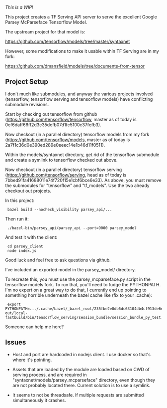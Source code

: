 _This is a WIP!_

This project creates a TF Serving API server to serve the excellent Google Parsey McParseface Tensorflow Model.

The upstream project for that model is:

https://github.com/tensorflow/models/tree/master/syntaxnet

However, some modifications to make it usable within TF Serving are in my fork:

https://github.com/dmansfield/models/tree/documents-from-tensor

## Project Setup

I don't much like submodules, and anyway the various projects involved (tensorflow, tensorflow serving and tensorflow models) have conflicting submodule revisions.

Start by checking out tensorflow from github (https://github.com/tensorflow/tensorflow, master as of today is 0cf6daff66ff2d3c35defb07d1fc5100c37fefb3).

Now checkout (in a parallel directory) tensorflow models from my fork (https://github.com/tensorflow/models, master as of today is 2a7f1c36d0e390ed289e0eeec14e1b46d11f0511).

Within the models/syntaxnet directory, get rid of the tensorflow submodule and create a symlink to tensorflow checked out above.

Now checkout (in a parallel directory) tensorflow serving (https://github.com/tensorflow/serving, head as of today is 7bbed91fa41688011e74f720f15e1cbf6bce6e33). As above, you must remove the submodules for "tensorflow" and "tf_models". Use the two already checkout out projcets.

In this project:
```
 bazel build --nocheck_visibility parsey_api/... 
```
Then run it:
```
 ./bazel-bin/parsey_api/parsey_api --port=9000 parsey_model
```
And test it with the client:
```
 cd parsey_client
 node index.js
```
Good luck and feel free to ask questions via github.

I've included an exported model in the parsey_model/ directory.

To recreate this, you must use the parsey_mcparseface.py script in the tensorflow models fork. To run that, you'll need to fudge the PYTHONPATH. I'm no expert on a great way to do that, I currently end up pointing to something horrible underneath the bazel cache like (fix to your .cache):
```
 export PYTHONPATH=.../.cache/bazel/_bazel_root/235fbe2e0db6dc63104db4cf913de6ec/execroot/serving/bazel-out/local-fastbuild/bin/tensorflow_serving/session_bundle/session_bundle_py_test.runfiles/tf_serving/
```
Someone can help me here?

## Issues
- Host and port are hardcoded in nodejs client. I use docker so that's where it's pointing.

- Assets that are loaded by the module are loaded based on CWD of serving process, and are required in "syntaxnet/models/parsey_mcparseface" directory, even though they are not probably located there.  Current solution is to use a symlink.

- It seems to not be threadsafe.  If multiple requests are submitted simultaneously it crashes.